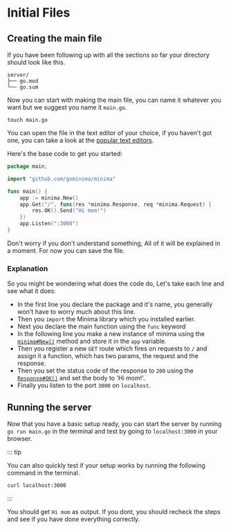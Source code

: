 # Initial Files

## Creating the main file

If you have been following up with all the sections so far your directory should look like this.

```sh:no-line-numbers
server/
├── go.mod
└── go.sum
```

Now you can start with making the main file, you can name it whatever you want but we suggest you name it  `main.go`.

```sh:no-line-numbers
touch main.go
```

You can open the file in the text editor of your choice, if you haven't got one, you can take a look at the [popular text editors](/preparations/setting-up-a-formatter.html#installing-a-code-editor).

Here's the base code to get you started:

```go
package main;

import "github.com/gominima/minima"

func main() {
	app := minima.New()
	app.Get("/", func(res *minima.Response, req *minima.Request) {
		res.OK().Send("Hi mom!")
	})
	app.Listen(":3000")
}
```

Don't worry if you don't understand something, All of it will be explained in a moment. For now you can save the file.

### Explanation

So you might be wondering what does the code do, Let's take each line and see what it does:

- In the first line you declare the package and it's name, you generally won't have to worry much about this line.
- Then you `import` the Minima library which you installed earlier.
- Next you declare the main function using the `func` keyword
- In the following line you make a new instance of minima using the [`minima#New()`](https://gominima.studio/docs/main/func/New) method and store it in the `app` variable.
- Then you register a new `GET` route which fires on requests to `/` and assign it a function, which has two params, the request and the response.
- Then you set the status code of the response to `200` using the [`Response#OK()`](https://gominima.studio/docs/main/struct/Response?scrollTo=OK) and set the body to 'Hi mom!'.
- Finally you listen to the port `3000` on `localhost`.

## Running the server

Now that you have a basic setup ready, you can start the server by running `go run main.go` in the terminal and test by going to `localhost:3000` in your browser.

::: tip

You can also quickly test if your setup works by running the following command in the terminal.
```sh:no-line-numbers
curl localhost:3000
```

:::

You should get `Hi mom` as output. If you dont, you should recheck the steps and see if you have done everything correctly.